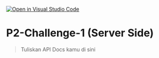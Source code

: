 [![Open in Visual Studio Code](https://classroom.github.com/assets/open-in-vscode-718a45dd9cf7e7f842a935f5ebbe5719a5e09af4491e668f4dbf3b35d5cca122.svg)](https://classroom.github.com/online_ide?assignment_repo_id=12633455&assignment_repo_type=AssignmentRepo)
# P2-Challenge-1 (Server Side)

> Tuliskan API Docs kamu di sini
